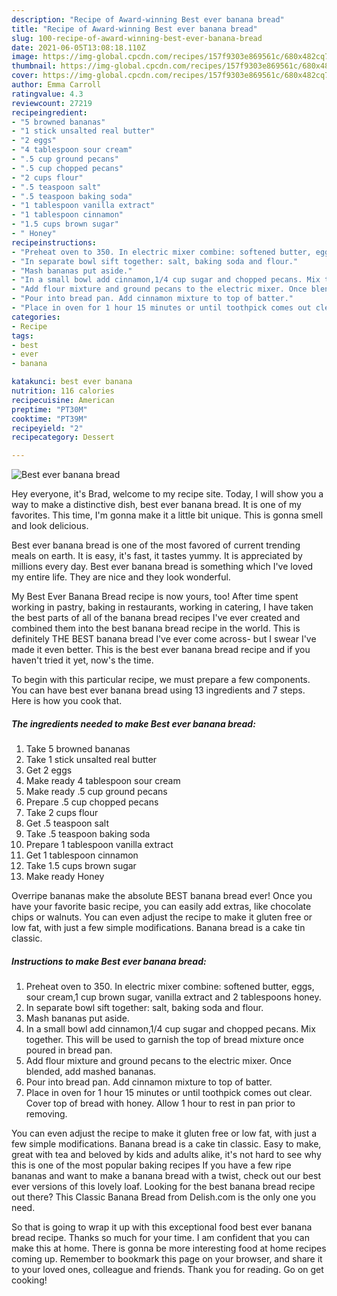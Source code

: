 ```yaml
---
description: "Recipe of Award-winning Best ever banana bread"
title: "Recipe of Award-winning Best ever banana bread"
slug: 100-recipe-of-award-winning-best-ever-banana-bread
date: 2021-06-05T13:08:18.110Z
image: https://img-global.cpcdn.com/recipes/157f9303e869561c/680x482cq70/best-ever-banana-bread-recipe-main-photo.jpg
thumbnail: https://img-global.cpcdn.com/recipes/157f9303e869561c/680x482cq70/best-ever-banana-bread-recipe-main-photo.jpg
cover: https://img-global.cpcdn.com/recipes/157f9303e869561c/680x482cq70/best-ever-banana-bread-recipe-main-photo.jpg
author: Emma Carroll
ratingvalue: 4.3
reviewcount: 27219
recipeingredient:
- "5 browned bananas"
- "1 stick unsalted real butter"
- "2 eggs"
- "4 tablespoon sour cream"
- ".5 cup ground pecans"
- ".5 cup chopped pecans"
- "2 cups flour"
- ".5 teaspoon salt"
- ".5 teaspoon baking soda"
- "1 tablespoon vanilla extract"
- "1 tablespoon cinnamon"
- "1.5 cups brown sugar"
- " Honey"
recipeinstructions:
- "Preheat oven to 350. In electric mixer combine: softened butter, eggs, sour cream,1 cup brown sugar, vanilla extract and 2 tablespoons honey."
- "In separate bowl sift together: salt, baking soda and flour."
- "Mash bananas put aside."
- "In a small bowl add cinnamon,1/4 cup sugar and chopped pecans. Mix together. This will be used to garnish the top of bread mixture once poured in bread pan."
- "Add flour mixture and ground pecans to the electric mixer. Once blended, add mashed bananas."
- "Pour into bread pan. Add cinnamon mixture to top of batter."
- "Place in oven for 1 hour 15 minutes or until toothpick comes out clear. Cover top of bread with honey. Allow 1 hour to rest in pan prior to removing."
categories:
- Recipe
tags:
- best
- ever
- banana

katakunci: best ever banana 
nutrition: 116 calories
recipecuisine: American
preptime: "PT30M"
cooktime: "PT39M"
recipeyield: "2"
recipecategory: Dessert

---
```



![Best ever banana bread](https://img-global.cpcdn.com/recipes/157f9303e869561c/680x482cq70/best-ever-banana-bread-recipe-main-photo.jpg)

Hey everyone, it's Brad, welcome to my recipe site. Today, I will show you a way to make a distinctive dish, best ever banana bread. It is one of my favorites. This time, I'm gonna make it a little bit unique. This is gonna smell and look delicious.

Best ever banana bread is one of the most favored of current trending meals on earth. It is easy, it's fast, it tastes yummy. It is appreciated by millions every day. Best ever banana bread is something which I've loved my entire life. They are nice and they look wonderful.

My Best Ever Banana Bread recipe is now yours, too! After time spent working in pastry, baking in restaurants, working in catering, I have taken the best parts of all of the banana bread recipes I&#39;ve ever created and combined them into the best banana bread recipe in the world. This is definitely THE BEST banana bread I&#39;ve ever come across- but I swear I&#39;ve made it even better. This is the best ever banana bread recipe and if you haven&#39;t tried it yet, now&#39;s the time.


To begin with this particular recipe, we must prepare a few components. You can have best ever banana bread using 13 ingredients and 7 steps. Here is how you cook that.

<!--inarticleads1-->

##### The ingredients needed to make Best ever banana bread:

1. Take 5 browned bananas
1. Take 1 stick unsalted real butter
1. Get 2 eggs
1. Make ready 4 tablespoon sour cream
1. Make ready .5 cup ground pecans
1. Prepare .5 cup chopped pecans
1. Take 2 cups flour
1. Get .5 teaspoon salt
1. Take .5 teaspoon baking soda
1. Prepare 1 tablespoon vanilla extract
1. Get 1 tablespoon cinnamon
1. Take 1.5 cups brown sugar
1. Make ready  Honey


Overripe bananas make the absolute BEST banana bread ever! Once you have your favorite basic recipe, you can easily add extras, like chocolate chips or walnuts. You can even adjust the recipe to make it gluten free or low fat, with just a few simple modifications. Banana bread is a cake tin classic. 

<!--inarticleads2-->

##### Instructions to make Best ever banana bread:

1. Preheat oven to 350. In electric mixer combine: softened butter, eggs, sour cream,1 cup brown sugar, vanilla extract and 2 tablespoons honey.
1. In separate bowl sift together: salt, baking soda and flour.
1. Mash bananas put aside.
1. In a small bowl add cinnamon,1/4 cup sugar and chopped pecans. Mix together. This will be used to garnish the top of bread mixture once poured in bread pan.
1. Add flour mixture and ground pecans to the electric mixer. Once blended, add mashed bananas.
1. Pour into bread pan. Add cinnamon mixture to top of batter.
1. Place in oven for 1 hour 15 minutes or until toothpick comes out clear. Cover top of bread with honey. Allow 1 hour to rest in pan prior to removing.


You can even adjust the recipe to make it gluten free or low fat, with just a few simple modifications. Banana bread is a cake tin classic. Easy to make, great with tea and beloved by kids and adults alike, it&#39;s not hard to see why this is one of the most popular baking recipes If you have a few ripe bananas and want to make a banana bread with a twist, check out our best ever versions of this lovely loaf. Looking for the best banana bread recipe out there? This Classic Banana Bread from Delish.com is the only one you need. 

So that is going to wrap it up with this exceptional food best ever banana bread recipe. Thanks so much for your time. I am confident that you can make this at home. There is gonna be more interesting food at home recipes coming up. Remember to bookmark this page on your browser, and share it to your loved ones, colleague and friends. Thank you for reading. Go on get cooking!

